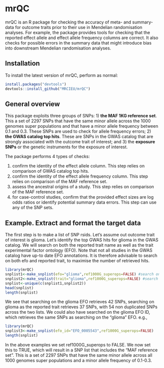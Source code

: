 
<!-- README.md is generated from README.Rmd. Please edit that file -->

# mrQC

<!-- badges: start -->

<!-- badges: end -->

mrQC is an R package for checking the accuracy of meta- and summary-data
for outcome traits prior to their use in Mendelian randomisation
analyses. For example, the package provides tools for checking that the
reported effect allele and effect allele frequency columns are correct.
It also checks for possible errors in the summary data that might
introduce bias into downstream Mendelian randomisation analyses.

## Installation

To install the latest version of mrQC, perform as normal:

``` r
install.packages("devtools")
devtools::install_github("MRCIEU/mrQC")
```

## General overview

This package exploits three groups of SNPs: 1) **the MAF 1KG reference
set**. This a set of 2297 SNPs that have the same minor allele across
the 1000 genomes super populations and that have a minor allele
frequency between 0.1 and 0.3. These SNPs are used to check for allele
frequency errors; 2) **the GWAS catalog top hits**. These are SNPs in
the GWAS catalog that are strongly associated with the outcome trait of
interest; and 3) the **exposure SNPs** or the genetic instruments for
the exposure of interest.

The package performs 4 types of checks:

1)  confirm the identity of the effect allele column. This step relies
    on comparison of GWAS catalog top hits.  
2)  confirm the identity of the effect allele frequency column. This
    step relies on comparison of the MAF reference set.  
3)  assess the ancestral origins of a study. This step relies on
    comparison of the MAF reference set.  
4)  for case-control studies, confirm that the provided effect sizes are
    log odds ratios or identify potential summary data errors. This step
    can use any of the SNP sets.

## Example. Extract and format the target data

The first step is to make a list of SNP rsids. Let’s assume out outcome
trait of interest is glioma. Let’s identify the top GWAS hits for glioma
in the GWAS catalog. We will search on both the reported trait name as
well as the trait experimental factor ontology (EFO). Note that not all
studies in the GWAS catalog have up-to date EFO annotations. It is
therefore advisable to search on both efo and reported trait, to
maximise the number of retrieved hits.

``` r
library(mrQC)
snplist1<-make_snplist(efo="glioma",ref1000G_superops=FALSE) #search on EFO
snplist2<-make_snplist(trait="glioma",ref1000G_superops=FALSE) #search on EFO
snplist<-unique(c(snplist1,snplist2))
head(snplist)
length(snplist)
```

We see that searching on the glioma EFO retrieves 42 SNPs, searching on
glioma as the reported trait retrieves 37 SNPs, with 54 non duplicated
SNPs across the two lists. We could also have searched on the glioma EFO
ID, which retrieves the same SNPs as searching on the “glioma” EFO.
e.g.,

``` r
library(mrQC)
snplist3<-make_snplist(efo_id="EFO_0005543",ref1000G_superops=FALSE) 
length(snplist)
```

In the above examples we set ref1000G\_superops to FALSE. We now set
this to TRUE, which will result in a SNP list that includes the “MAF
reference set”. This is a set of 2297 SNPs that have the same minor
allele across all 1000 genomes super populations and a minor allele
frequency of 0.1-0.3.
